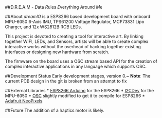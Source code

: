 ##D.R.E.A.M - *D*ata *R*ules *E*verything *A*round *M*e

##About
*dreamIO* is a ESP8266 based development board with onboard MPU-6050 6-Axis IMU, TPS61200 Voltage Regulator, MCP73831 Lipo Charger, and 12x WS2812B RGB LEDs.

This project is devoted to creating a tool for interactive art. By linking together WIFI, LEDs, and Sensors, artists will be able to create complex interactive works without the overhead of hacking together existing interfaces or designing new hardware from scratch.

The firmware on the board uses a OSC stream based API for the creation of complex interactive applications in any language which supports OSC.

##Development Status
Early development stages, version 0.~
**Note**: The current PCB design in the git is broken from an attempt to fix 

##External Libraries
    * [ESP8266 Arduino](https://github.com/esp8266/Arduino) for the ESP8266
    * [I2CDev](https://github.com/jrowberg/i2cdevlib) for the MPU-6050
    * [OSC](https://github.com/CNMAT/OSC) slightly modified to get it to compile for ESP8266
    * [Adafruit NeoPixels](https://github.com/adafruit/Adafruit_NeoPixel)

##Future
The addition of a haptics motor is likely.